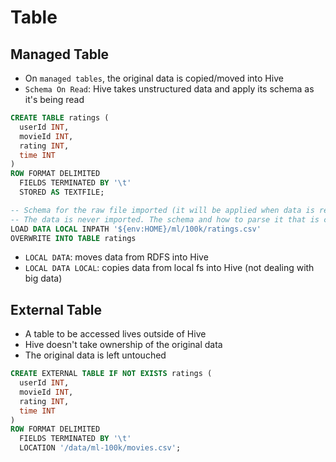 # Table

## Managed Table

- On `managed tables`, the original data is copied/moved into Hive
- `Schema On Read`: Hive takes unstructured data and apply its schema as it's being read

```sql
CREATE TABLE ratings (
  userId INT,
  movieId INT,
  rating INT,
  time INT
)
ROW FORMAT DELIMITED
  FIELDS TERMINATED BY '\t'
  STORED AS TEXTFILE;

-- Schema for the raw file imported (it will be applied when data is read)
-- The data is never imported. The schema and how to parse it that is created
LOAD DATA LOCAL INPATH '${env:HOME}/ml/100k/ratings.csv'
OVERWRITE INTO TABLE ratings
```

- `LOCAL DATA`: moves data from RDFS into Hive
- `LOCAL DATA LOCAL`: copies data from local fs into Hive (not dealing with big data)

## External Table

- A table to be accessed lives outside of Hive
- Hive doesn't take ownership of the original data
- The original data is left untouched

```sql
CREATE EXTERNAL TABLE IF NOT EXISTS ratings (
  userId INT,
  movieId INT,
  rating INT,
  time INT
)
ROW FORMAT DELIMITED
  FIELDS TERMINATED BY '\t'
  LOCATION '/data/ml-100k/movies.csv';
```
